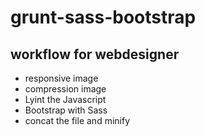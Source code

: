 # grunt-sass-bootstrap

## workflow for webdesigner

* responsive image
* compression image
* Lyint the Javascript
* Bootstrap with Sass
* concat the file and minify

